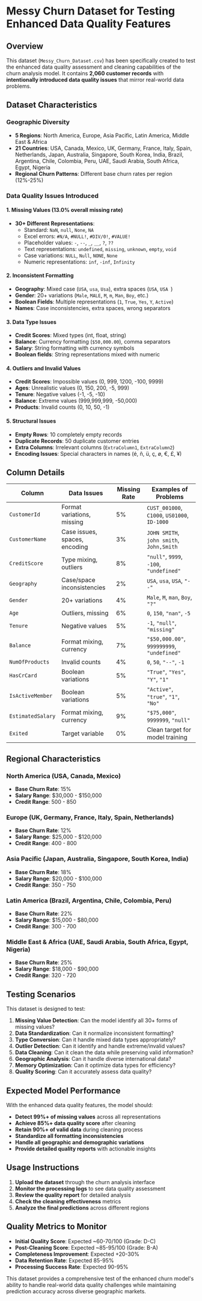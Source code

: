 # Messy Churn Dataset for Testing Enhanced Data Quality Features

## Overview

This dataset (`Messy_Churn_Dataset.csv`) has been specifically created to test the enhanced data quality assessment and cleaning capabilities of the churn analysis model. It contains **2,060 customer records** with **intentionally introduced data quality issues** that mirror real-world data problems.

## Dataset Characteristics

### Geographic Diversity
- **5 Regions**: North America, Europe, Asia Pacific, Latin America, Middle East & Africa
- **21 Countries**: USA, Canada, Mexico, UK, Germany, France, Italy, Spain, Netherlands, Japan, Australia, Singapore, South Korea, India, Brazil, Argentina, Chile, Colombia, Peru, UAE, Saudi Arabia, South Africa, Egypt, Nigeria
- **Regional Churn Patterns**: Different base churn rates per region (12%-25%)

### Data Quality Issues Introduced

#### 1. Missing Values (13.0% overall missing rate)
- **30+ Different Representations**:
  - Standard: `NaN`, `null`, `None`, `NA`
  - Excel errors: `#N/A`, `#NULL!`, `#DIV/0!`, `#VALUE!`
  - Placeholder values: `-`, `--`, `_`, `__`, `?`, `??`
  - Text representations: `undefined`, `missing`, `unknown`, `empty`, `void`
  - Case variations: `NULL`, `Null`, `NONE`, `None`
  - Numeric representations: `inf`, `-inf`, `Infinity`

#### 2. Inconsistent Formatting
- **Geography**: Mixed case (`USA`, `usa`, `Usa`), extra spaces (` USA `, `USA `)
- **Gender**: 20+ variations (`Male`, `MALE`, `M`, `m`, `Man`, `Boy`, etc.)
- **Boolean Fields**: Multiple representations (`1`, `True`, `Yes`, `Y`, `Active`)
- **Names**: Case inconsistencies, extra spaces, wrong separators

#### 3. Data Type Issues
- **Credit Scores**: Mixed types (int, float, string)
- **Balance**: Currency formatting (`$50,000.00`), comma separators
- **Salary**: String formatting with currency symbols
- **Boolean fields**: String representations mixed with numeric

#### 4. Outliers and Invalid Values
- **Credit Scores**: Impossible values (0, 999, 1200, -100, 9999)
- **Ages**: Unrealistic values (0, 150, 200, -5, 999)
- **Tenure**: Negative values (-1, -5, -10)
- **Balance**: Extreme values (999,999,999, -50,000)
- **Products**: Invalid counts (0, 10, 50, -1)

#### 5. Structural Issues
- **Empty Rows**: 10 completely empty records
- **Duplicate Records**: 50 duplicate customer entries
- **Extra Columns**: Irrelevant columns (`ExtraColumn1`, `ExtraColumn2`)
- **Encoding Issues**: Special characters in names (é, ñ, ü, ç, ø, €, £, ¥)

## Column Details

| Column | Data Issues | Missing Rate | Examples of Problems |
|--------|-------------|--------------|---------------------|
| `CustomerId` | Format variations, missing | 5% | `CUST_001000`, `C1000`, `US01000`, `ID-1000` |
| `CustomerName` | Case issues, spaces, encoding | 3% | `JOHN SMITH`, ` john smith `, `John,Smith` |
| `CreditScore` | Type mixing, outliers | 8% | `"null"`, `9999`, `-100`, `"undefined"` |
| `Geography` | Case/space inconsistencies | 2% | `USA`, `usa`, ` USA `, `"--"` |
| `Gender` | 20+ variations | 4% | `Male`, `M`, `man`, `Boy`, `"?"` |
| `Age` | Outliers, missing | 6% | `0`, `150`, `"nan"`, `-5` |
| `Tenure` | Negative values | 5% | `-1`, `"null"`, `"missing"` |
| `Balance` | Format mixing, currency | 7% | `"$50,000.00"`, `999999999`, `"undefined"` |
| `NumOfProducts` | Invalid counts | 4% | `0`, `50`, `"--"`, `-1` |
| `HasCrCard` | Boolean variations | 5% | `"True"`, `"Yes"`, `"Y"`, `"1"` |
| `IsActiveMember` | Boolean variations | 5% | `"Active"`, `"true"`, `"1"`, `"No"` |
| `EstimatedSalary` | Format mixing, currency | 9% | `"$75,000"`, `9999999`, `"null"` |
| `Exited` | Target variable | 0% | Clean target for model training |

## Regional Characteristics

### North America (USA, Canada, Mexico)
- **Base Churn Rate**: 15%
- **Salary Range**: $30,000 - $150,000
- **Credit Range**: 500 - 850

### Europe (UK, Germany, France, Italy, Spain, Netherlands)
- **Base Churn Rate**: 12%
- **Salary Range**: $25,000 - $120,000
- **Credit Range**: 400 - 800

### Asia Pacific (Japan, Australia, Singapore, South Korea, India)
- **Base Churn Rate**: 18%
- **Salary Range**: $20,000 - $100,000
- **Credit Range**: 350 - 750

### Latin America (Brazil, Argentina, Chile, Colombia, Peru)
- **Base Churn Rate**: 22%
- **Salary Range**: $15,000 - $80,000
- **Credit Range**: 300 - 700

### Middle East & Africa (UAE, Saudi Arabia, South Africa, Egypt, Nigeria)
- **Base Churn Rate**: 25%
- **Salary Range**: $18,000 - $90,000
- **Credit Range**: 320 - 720

## Testing Scenarios

This dataset is designed to test:

1. **Missing Value Detection**: Can the model identify all 30+ forms of missing values?
2. **Data Standardization**: Can it normalize inconsistent formatting?
3. **Type Conversion**: Can it handle mixed data types appropriately?
4. **Outlier Detection**: Can it identify and handle extreme/invalid values?
5. **Data Cleaning**: Can it clean the data while preserving valid information?
6. **Geographic Analysis**: Can it handle diverse international data?
7. **Memory Optimization**: Can it optimize data types for efficiency?
8. **Quality Scoring**: Can it accurately assess data quality?

## Expected Model Performance

With the enhanced data quality features, the model should:

- **Detect 99%+ of missing values** across all representations
- **Achieve 85%+ data quality score** after cleaning
- **Retain 90%+ of valid data** during cleaning process
- **Standardize all formatting inconsistencies**
- **Handle all geographic and demographic variations**
- **Provide detailed quality reports** with actionable insights

## Usage Instructions

1. **Upload the dataset** through the churn analysis interface
2. **Monitor the processing logs** to see data quality assessment
3. **Review the quality report** for detailed analysis
4. **Check the cleaning effectiveness** metrics
5. **Analyze the final predictions** across different regions

## Quality Metrics to Monitor

- **Initial Quality Score**: Expected ~60-70/100 (Grade: D-C)
- **Post-Cleaning Score**: Expected ~85-95/100 (Grade: B-A)
- **Completeness Improvement**: Expected +20-30%
- **Data Retention Rate**: Expected 85-95%
- **Processing Success Rate**: Expected 90-95%

This dataset provides a comprehensive test of the enhanced churn model's ability to handle real-world data quality challenges while maintaining prediction accuracy across diverse geographic markets. 